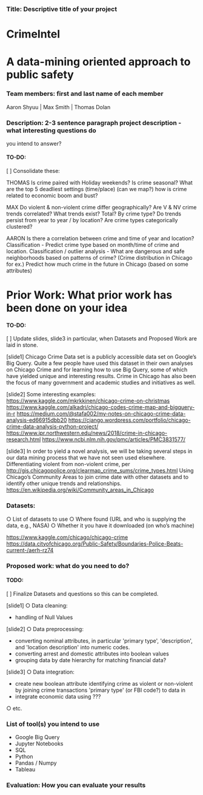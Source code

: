### Title: Descriptive title of your project

# CrimeIntel
# A data-mining oriented approach to public safety

### Team members: first and last name of each member
Aaron Shyuu | Max Smith | Thomas Dolan


### Description: 2-3 sentence paragraph project description - what interesting questions do
you intend to answer?
#### TO-DO:
[ ] Consolidate these:

THOMAS
Is crime paired with Holiday weekends? Is crime seasonal?
What are the top 5 deadliest settings (time/place) (can we map?)
how is crime related to economic boom and bust?

MAX
Do violent & non-violent crime differ geographically?
Are V & NV crime trends correlated? 
What trends exist? Total? By crime type?
Do trends persist from year to year / by location?
Are crime types categorically clustered?


AARON
Is there a correlation between crime and time of year and location?
Classification - Predict crime type based on month/time of crime and location.
Classification / outlier analysis - What are dangerous and safe neighborhoods based on patterns of crime? (Crime distribution in Chicago for ex.)
Predict how much crime in the future in Chicago (based on some attributes)



# Prior Work: What prior work has been done on your idea

#### TO-DO:
[ ] Update slides, slide3 in particular, when Datasets and Proposed Work are laid in stone. 

[slide1]
Chicago Crime Data set is a publicly accessible data set on Google’s Big Query. 
Quite a few people have used this dataset in their own analyses on Chicago Crime and for learning how to use Big Query, some of which have yielded unique and interesting results.
Crime in Chicago has also been the focus of many government and academic studies and initiatives as well. 


[slide2]
Some interesting examples:
https://www.kaggle.com/mkrkkinen/chicago-crime-on-christmas
https://www.kaggle.com/alkadri/chicago-codes-crime-map-and-bigquery-in-r
https://medium.com/@stafa002/my-notes-on-chicago-crime-data-analysis-ed66915dbb20
https://cjango.wordpress.com/portfolio/chicago-crime-data-analysis-python-project/
https://www.ipr.northwestern.edu/news/2018/crime-in-chicago-research.html
https://www.ncbi.nlm.nih.gov/pmc/articles/PMC3831577/


[slide3]
In order to yield a novel analysis, we will be taking several steps in our data mining process that we have not seen used elsewhere. 
Differentiating violent from non-violent crime, per http://gis.chicagopolice.org/clearmap_crime_sums/crime_types.html
Using Chicago’s Community Areas to join crime date with other datasets and to identify other unique trends and relationships. https://en.wikipedia.org/wiki/Community_areas_in_Chicago


### Datasets:
○ List of datasets to use
○ Where found (URL and who is supplying the data, e.g., NASA)
○ Whether it you have it downloaded (on who’s machine)

https://www.kaggle.com/chicago/chicago-crime
https://data.cityofchicago.org/Public-Safety/Boundaries-Police-Beats-current-/aerh-rz74


### Proposed work: what do you need to do?

#### TODO:
[ ] Finalize Datasets and questions so this can be completed. 

[slide1]
○ Data cleaning:
 - handling of Null Values

[slide2]
○ Data preprocessing:
 - converting nominal attributes, in particular 'primary type', 'description', and 'location description' into numeric codes. 
 - converting arrest and domestic attributes into boolean values
 - grouping data by date hierarchy for matching financial data? 

[slide3]
○ Data integration:
 - create new boolean attribute identifying crime as violent or non-violent by joining crime transactions 'primary type' (or FBI code?) to data in  
 - integrate economic data using ??? 

○ etc.





### List of tool(s) you intend to use
- Google Big Query
- Jupyter Notebooks
- SQL
- Python
- Pandas / Numpy
- Tableau

### Evaluation: How you can evaluate your results
